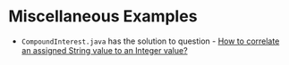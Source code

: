 Miscellaneous Examples
=================================================

- `CompoundInterest.java` has the solution to question - [How to correlate an assigned String value to an Integer value?](https://stackoverflow.com/questions/46751022/how-to-correlate-an-assigned-string-value-to-an-integer-value/46751305#46751305)